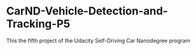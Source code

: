 # CarND-Vehicle-Detection-and-Tracking-P5
This the fifth project of the Udacity Self-Driving Car Nanodegree program
